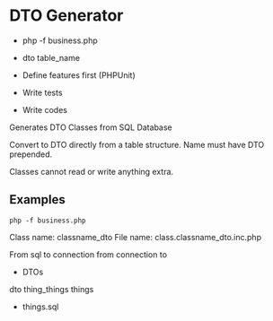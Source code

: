 # DTO Generator

 - php -f business.php

 - dto table_name
 - Define features first (PHPUnit)
 - Write tests
 - Write codes

Generates DTO Classes from SQL Database

Convert to DTO directly from a table structure.
Name must have DTO prepended.

Classes cannot read or write anything extra.

## Examples

    php -f business.php

Class name: classname_dto
File name: class.classname_dto.inc.php

From sql to connection
from connection to
 - DTOs

dto thing_things things
  - things.sql
